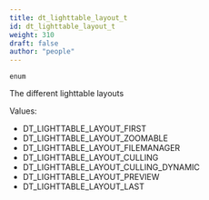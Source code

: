 ```yaml
---
title: dt_lighttable_layout_t
id: dt_lighttable_layout_t
weight: 310
draft: false
author: "people"
---
```


`enum`

The different lighttable layouts

Values:
* DT_LIGHTTABLE_LAYOUT_FIRST
* DT_LIGHTTABLE_LAYOUT_ZOOMABLE
* DT_LIGHTTABLE_LAYOUT_FILEMANAGER
* DT_LIGHTTABLE_LAYOUT_CULLING
* DT_LIGHTTABLE_LAYOUT_CULLING_DYNAMIC
* DT_LIGHTTABLE_LAYOUT_PREVIEW
* DT_LIGHTTABLE_LAYOUT_LAST

